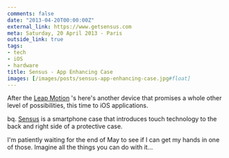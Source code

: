 ```yaml
---
comments: false
date: "2013-04-20T00:00:00Z"
external_link: https://www.getsensus.com
meta: Saturday, 20 April 2013 - Paris
outside_link: true
tags:
- tech
- iOS
- hardware
title: Sensus - App Enhancing Case
images: [/images/posts/sensus-app-enhancing-case.jpg#float]
---
```

After the [Leap Motion](https://www.leapmotion.com) 's here's another device that promises a whole other level of possibilities, this time to iOS applications.

bq. [Sensus](https://www.getsensus.com) is a smartphone case that introduces touch technology to the back and right side of a protective case.

I'm patiently waiting for the end of May to see if I can get my hands in one of those. Imagine all the things you can do with it…
